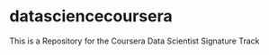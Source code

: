 datasciencecoursera
===================

This is a Repository for the Coursera Data Scientist Signature Track
